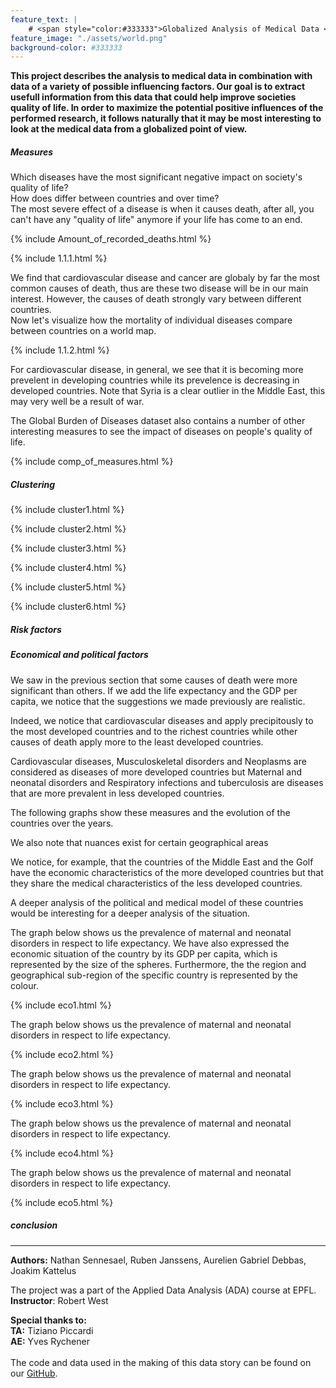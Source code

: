 ```yaml
---
feature_text: |
    # <span style="color:#333333">Globalized Analysis of Medical Data </span> 
feature_image: "./assets/world.png"
background-color: #333333
---
```


__This project describes the analysis to medical data in combination with data of a variety of possible influencing factors. Our goal is to extract usefull information from this data that could help improve societies quality of life. In order to maximize the potential positive influences of the performed research, it follows naturally that it may be most interesting to look at the medical data from a globalized point of view.__

##### Measures

Which diseases have the most significant negative impact on society's quality of life? <br> How does differ between countries and over time? <br>
The most severe effect of a disease is when it causes death, after all, you can't have any "quality of life" anymore if your life has come to an end. <br>

{% include Amount_of_recorded_deaths.html %}

{% include 1.1.1.html %}

We find that cardiovascular disease and cancer are globaly by far the most common causes of death, thus are these two disease will be in our main interest. However, the causes of death strongly vary between different countries. <br>
Now let's visualize how the mortality of individual diseases compare between countries on a world map.

{% include 1.1.2.html %}

For cardiovascular disease, in general, we see that it is becoming more prevelent in developing countries while its prevelence is decreasing in developed countries. Note that Syria is a clear outlier in the Middle East, this may very well be a result of war.

The Global Burden of Diseases dataset also contains a number of other interesting measures to see the impact of diseases on people's quality of life.

{% include comp_of_measures.html %}

##### Clustering

{% include cluster1.html %}

{% include cluster2.html %}

{% include cluster3.html %}

{% include cluster4.html %}

{% include cluster5.html %}

{% include cluster6.html %}



##### Risk factors

##### Economical and political factors


We saw in the previous section that some causes of death were more significant than others. 
If we add the life expectancy and the GDP per capita, we notice that the suggestions we made previously are realistic. 

Indeed, we notice that cardiovascular diseases and apply precipitously to the most developed countries and to the richest countries while other causes of death apply more to the least developed countries. 

Cardiovascular diseases, Musculoskeletal disorders and Neoplasms are considered as diseases of more developed countries but  Maternal and neonatal disorders and Respiratory infections and tuberculosis are diseases that are more prevalent in less developed countries. 

The following graphs show these measures and the evolution of the countries over the years. 


We also note that nuances exist for certain geographical areas 

We notice, for example, that the countries of the Middle East and the Golf have the economic characteristics of the more developed countries but that they share the medical characteristics of the less developed countries. 

A deeper analysis of the political and medical model of these countries would be interesting for a deeper analysis of the situation. 

The graph below shows us the prevalence of maternal and neonatal disorders in respect to life expectancy. 
We have also expressed the economic situation of the country by its GDP per capita, which is represented by the size of the spheres. Furthermore, the the region and geographical sub-region of the specific country is represented by the colour.

{% include eco1.html %}

The graph below shows us the prevalence of maternal and neonatal disorders in respect to life expectancy. 

{% include eco2.html %}

The graph below shows us the prevalence of maternal and neonatal disorders in respect to life expectancy. 

{% include eco3.html %}

The graph below shows us the prevalence of maternal and neonatal disorders in respect to life expectancy. 

{% include eco4.html %}

The graph below shows us the prevalence of maternal and neonatal disorders in respect to life expectancy. 

{% include eco5.html %}

##### conclusion




---
__Authors:__ Nathan Sennesael, Ruben Janssens, Aurelien Gabriel Debbas, Joakim Kattelus

The project was a part of the Applied Data Analysis (ADA) course at EPFL. <br>
__Instructor__: Robert West

__Special thanks to:__ <br>
__TA:__ Tiziano Piccardi<br>
__AE:__ Yves Rychener<br>
 <br>
The code and data used in the making of this data story can be found on our [GitHub](https://github.com/Senneschal/Data_Science_Alliance).

